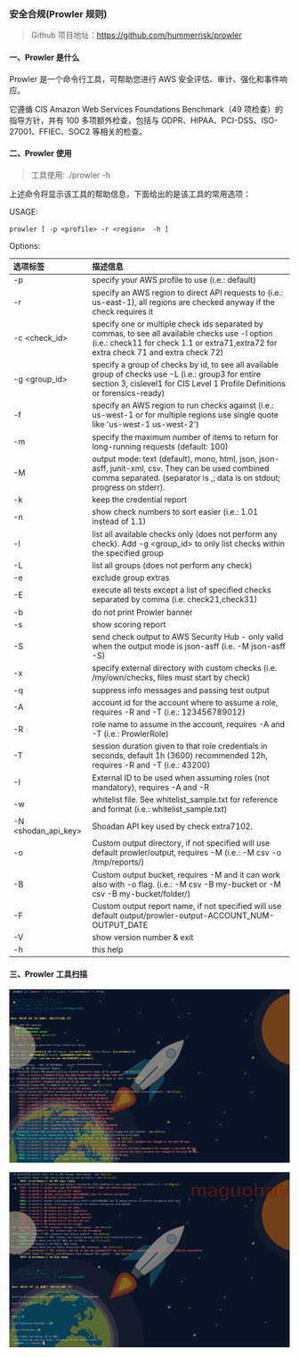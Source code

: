 
### 安全合规(Prowler 规则)

> Github 项目地址：https://github.com/hummerrisk/prowler
 
#### 一、Prowler 是什么

Prowler 是一个命令行工具，可帮助您进行 AWS 安全评估、审计、强化和事件响应。

它遵循 CIS Amazon Web Services Foundations Benchmark（49 项检查）的指导方针，并有 100 多项额外检查，包括与 GDPR、HIPAA、PCI-DSS、ISO-27001、FFIEC、SOC2 等相关的检查。

#### 二、Prowler 使用

> 工具使用: ./prowler -h

上述命令将显示该工具的帮助信息，下面给出的是该工具的常用选项：

USAGE:

    prowler [ -p <profile> -r <region>  -h ]

Options:

| 选项标签 | 描述信息 |
| :---- | :---- |
| -p <profile> |       specify your AWS profile to use (i.e.: default) |
| -r <region> |         specify an AWS region to direct API requests to (i.e.: us-east-1), all regions are checked anyway if the check requires it |
| -c <check_id> |       specify one or multiple check ids separated by commas, to see all available checks use -l option (i.e.: check11 for check 1.1 or extra71,extra72 for extra check 71 and extra check 72) |
| -g <group_id> |       specify a group of checks by id, to see all available group of checks use  -L (i.e.: group3 for entire section 3, cislevel1 for CIS Level 1 Profile Definitions or forensics-ready)|
| -f <filterregion> |   specify an AWS region to run checks against (i.e.: us-west-1 or for multiple regions use single quote like 'us-west-1 us-west-2')|
| -m <maxitems> |       specify the maximum number of items to return for long-running requests (default: 100)|
| -M <mode> |           output mode: text (default), mono, html, json, json-asff, junit-xml, csv. They can be used combined comma separated. (separator is ,; data is on stdout; progress on stderr).|
| -k  |                 keep the credential report|
| -n  |                 show check numbers to sort easier (i.e.: 1.01 instead of 1.1)|
| -l  |                list all available checks only (does not perform any check). Add -g <group_id> to only list checks within the specified group|
| -L  |                list all groups (does not perform any check)|
| -e  |                exclude group extras|
| -E  |                execute all tests except a list of specified checks separated by comma (i.e. check21,check31)|
| -b  |                do not print Prowler banner|
| -s  |                show scoring report|
| -S  |                send check output to AWS Security Hub - only valid when the output mode is json-asff (i.e. -M json-asff -S)|
| -x  |                specify external directory with custom checks (i.e. /my/own/checks, files must start by check)|
| -q  |                suppress info messages and passing test output|
| -A  |                account id for the account where to assume a role, requires -R and -T (i.e.: 123456789012)|
| -R  |                role name to assume in the account, requires -A and -T (i.e.: ProwlerRole)|
| -T  |                session duration given to that role credentials in seconds, default 1h (3600) recommended 12h, requires -R and -T (i.e.: 43200)|
| -I  |                External ID to be used when assuming roles (not mandatory), requires -A and -R|
| -w  |                whitelist file. See whitelist_sample.txt for reference and format (i.e.: whitelist_sample.txt)|
| -N <shodan_api_key> | Shoadan API key used by check extra7102.|
| -o  |                Custom output directory, if not specified will use default prowler/output, requires -M <mode> (i.e.: -M csv -o /tmp/reports/)|
| -B  |                Custom output bucket, requires -M <mode> and it can work also with -o flag. (i.e.: -M csv -B my-bucket or -M csv -B my-bucket/folder/)|
| -F  |                Custom output report name, if not specified will use default output/prowler-output-ACCOUNT_NUM-OUTPUT_DATE|
| -V  |                show version number & exit|
| -h  |                this help|

#### 三、Prowler 工具扫描

![prowler](../img/question/prowler1.png)

![prowler](../img/question/prowler2.png)


